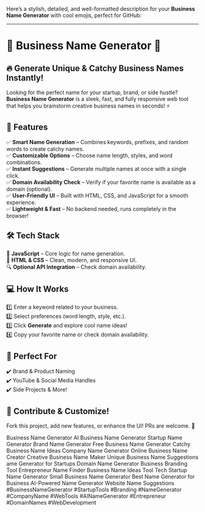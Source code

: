 Here’s a stylish, detailed, and well-formatted description for your **Business Name Generator** with cool emojis, perfect for GitHub:  

---

# 🚀 Business Name Generator 🎯  

## 🔥 Generate Unique & Catchy Business Names Instantly!  

Looking for the perfect name for your startup, brand, or side hustle? **Business Name Generator** is a sleek, fast, and fully responsive web tool that helps you brainstorm creative business names in seconds! ⚡  

## 🎨 Features  

✅ **Smart Name Generation** – Combines keywords, prefixes, and random words to create catchy names.  
✅ **Customizable Options** – Choose name length, styles, and word combinations.  
✅ **Instant Suggestions** – Generate multiple names at once with a single click.  
✅ **Domain Availability Check** – Verify if your favorite name is available as a domain (optional).  
✅ **User-Friendly UI** – Built with HTML, CSS, and JavaScript for a smooth experience.  
✅ **Lightweight & Fast** – No backend needed, runs completely in the browser!  

## 🛠️ Tech Stack  

🚀 **JavaScript** – Core logic for name generation.  
🎨 **HTML & CSS** – Clean, modern, and responsive UI.  
🔍 **Optional API Integration** – Check domain availability.  

## 💻 How It Works  

1️⃣ Enter a keyword related to your business.  
2️⃣ Select preferences (word length, style, etc.).  
3️⃣ Click **Generate** and explore cool name ideas!  
4️⃣ Copy your favorite name or check domain availability.  

## 🎯 Perfect For  

✔️ Brand & Product Naming  
✔️ YouTube & Social Media Handles  
✔️ Side Projects & More!  

## 📌 Contribute & Customize!  

Fork this project, add new features, or enhance the UI! PRs are welcome. 🚀  


Business Name Generator
AI Business Name Generator
Startup Name Generator
Brand Name Generator
Free Business Name Generator
Catchy Business Name Ideas
Company Name Generator
Online Business Name Creator
Creative Business Name Maker
Unique Business Name Suggestions
ame Generator for Startups
Domain Name Generator
Business Branding Tool
Entrepreneur Name Finder
Business Name Ideas Tool
Tech Startup Name Generator
Small Business Name Generator
Best Name Generator for Business
AI-Powered Name Generator
Website Name Suggestions
#BusinessNameGenerator #StartupTools #Branding #NameGenerator #CompanyName #WebTools #AINameGenerator #Entrepreneur #DomainNames #WebDevelopment
